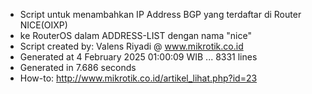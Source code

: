 - Script untuk menambahkan IP Address BGP yang terdaftar di Router NICE(OIXP)
- ke RouterOS dalam ADDRESS-LIST dengan nama "nice"
- Script created by: Valens Riyadi @ www.mikrotik.co.id
- Generated at 4 February 2025 01:00:09 WIB ... 8331 lines
- Generated in 7.686 seconds
- How-to: http://www.mikrotik.co.id/artikel_lihat.php?id=23
